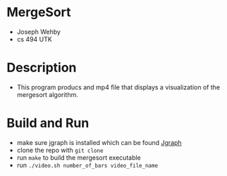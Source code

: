 # MergeSort
- Joseph Wehby
- cs 494 UTK

# Description
- This program producs and mp4 file that displays a visualization of the mergesort algorithm. 


# Build and Run
- make sure jgraph is installed which can be found [Jgraph](https://web.eecs.utk.edu/~jplank/plank/jgraph/jgraph.html)
- clone the repo with `git clone`
- run `make` to build the mergesort executable
- run `./video.sh number_of_bars video_file_name`
